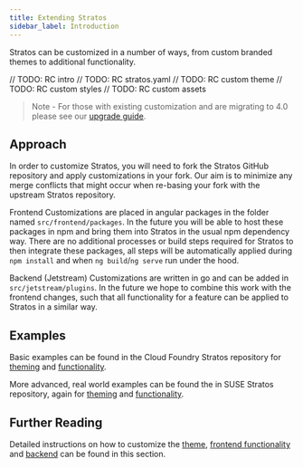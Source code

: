 ```yaml
---
title: Extending Stratos
sidebar_label: Introduction
---
```


Stratos can be customized in a number of ways, from custom branded themes to additional functionality. 

// TODO: RC intro
// TODO: RC stratos.yaml
// TODO: RC custom theme
// TODO: RC custom styles
// TODO: RC custom assets

> Note - For those with existing customization and are migrating to 4.0 please see our [upgrade guide](/docs/extensions/v4-migration).

## Approach

In order to customize Stratos, you will need to fork the Stratos GitHub repository and apply customizations in your fork. Our aim is to minimize any merge conflicts that might occur when re-basing your fork with the upstream Stratos repository.

Frontend Customizations are placed in angular packages in the folder named `src/frontend/packages`. In the future you will be able to host these packages in npm and bring them into Stratos in the usual npm dependency way. There are no additional processes or build steps required for Stratos to then integrate these packages, all steps will be automatically applied during `npm install` and when `ng build`/`ng serve` run under the hood.

Backend (Jetstream) Customizations are written in go and can be added in `src/jetstream/plugins`. In the future we hope to combine this work with the frontend changes, such that all functionality for
a feature can be applied to Stratos in a similar way.

## Examples

Basic examples can be found in the Cloud Foundry Stratos repository for [theming](https://github.com/cloudfoundry/stratos/tree/master/src/frontend/packages/example-theme) and [functionality](https://github.com/cloudfoundry/stratos/tree/master/src/frontend/packages/example-extensions).

More advanced, real world examples can be found the in SUSE Stratos repository, again for [theming](https://github.com/SUSE/stratos/tree/master/src/frontend/packages/suse-theme) and [functionality](https://github.com/SUSE/stratos/tree/master/src/frontend/packages/suse-extensions).

## Further Reading

Detailed instructions on how to customize the [theme](/docs/extensions/theming), [frontend functionality](/docs/extensions/frontend) and [backend](/docs/extensions/backend) can be found in this section.
